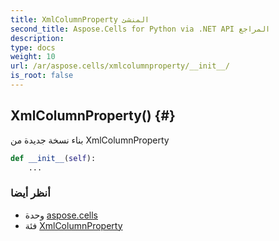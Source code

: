 ```yaml
---
title: XmlColumnProperty المنشئ
second_title: Aspose.Cells for Python via .NET API المراجع
description:
type: docs
weight: 10
url: /ar/aspose.cells/xmlcolumnproperty/__init__/
is_root: false
---
```

##  XmlColumnProperty() {#}
بناء نسخة جديدة من XmlColumnProperty



```python
def __init__(self):
    ...
```





###  أنظر أيضا
* وحدة [aspose.cells](../../)
* فئة [XmlColumnProperty](/cells/python-net/ar/aspose.cells/xmlcolumnproperty)
